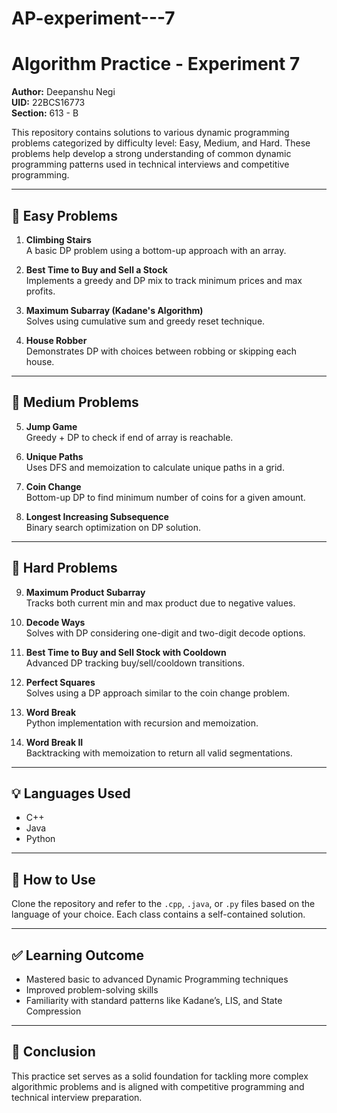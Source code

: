 # AP-experiment---7
# Algorithm Practice - Experiment 7

**Author:** Deepanshu Negi  
**UID:** 22BCS16773  
**Section:** 613 - B

This repository contains solutions to various dynamic programming problems categorized by difficulty level: Easy, Medium, and Hard. These problems help develop a strong understanding of common dynamic programming patterns used in technical interviews and competitive programming.

---

## 📘 Easy Problems

1. **Climbing Stairs**  
   A basic DP problem using a bottom-up approach with an array.

2. **Best Time to Buy and Sell a Stock**  
   Implements a greedy and DP mix to track minimum prices and max profits.

3. **Maximum Subarray (Kadane's Algorithm)**  
   Solves using cumulative sum and greedy reset technique.

4. **House Robber**  
   Demonstrates DP with choices between robbing or skipping each house.

---

## 📗 Medium Problems

5. **Jump Game**  
   Greedy + DP to check if end of array is reachable.

6. **Unique Paths**  
   Uses DFS and memoization to calculate unique paths in a grid.

7. **Coin Change**  
   Bottom-up DP to find minimum number of coins for a given amount.

8. **Longest Increasing Subsequence**  
   Binary search optimization on DP solution.

---

## 📙 Hard Problems

9. **Maximum Product Subarray**  
   Tracks both current min and max product due to negative values.

10. **Decode Ways**  
   Solves with DP considering one-digit and two-digit decode options.

11. **Best Time to Buy and Sell Stock with Cooldown**  
   Advanced DP tracking buy/sell/cooldown transitions.

12. **Perfect Squares**  
   Solves using a DP approach similar to the coin change problem.

13. **Word Break**  
   Python implementation with recursion and memoization.

14. **Word Break II**  
   Backtracking with memoization to return all valid segmentations.

---

## 💡 Languages Used

- C++
- Java
- Python

---

## 📁 How to Use

Clone the repository and refer to the `.cpp`, `.java`, or `.py` files based on the language of your choice. Each class contains a self-contained solution.

---

## ✅ Learning Outcome

- Mastered basic to advanced Dynamic Programming techniques
- Improved problem-solving skills
- Familiarity with standard patterns like Kadane’s, LIS, and State Compression

---

## 🏁 Conclusion

This practice set serves as a solid foundation for tackling more complex algorithmic problems and is aligned with competitive programming and technical interview preparation.

